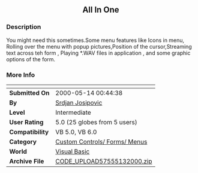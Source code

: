 ﻿<div align="center">

## All In One


</div>

### Description

You might need this sometimes.Some menu features like Icons in menu, Rolling over the menu with popup pictures,Position of the cursor,Streaming text across teh form , Playing *.WAV files in application , and some graphic options of the form.
 
### More Info
 


<span>             |<span>
---                |---
**Submitted On**   |2000-05-14 00:44:38
**By**             |[Srdjan Josipovic](https://github.com/Planet-Source-Code/PSCIndex/blob/master/ByAuthor/srdjan-josipovic.md)
**Level**          |Intermediate
**User Rating**    |5.0 (25 globes from 5 users)
**Compatibility**  |VB 5\.0, VB 6\.0
**Category**       |[Custom Controls/ Forms/  Menus](https://github.com/Planet-Source-Code/PSCIndex/blob/master/ByCategory/custom-controls-forms-menus__1-4.md)
**World**          |[Visual Basic](https://github.com/Planet-Source-Code/PSCIndex/blob/master/ByWorld/visual-basic.md)
**Archive File**   |[CODE\_UPLOAD57555132000\.zip](https://github.com/Planet-Source-Code/srdjan-josipovic-all-in-one__1-8062/archive/master.zip)









